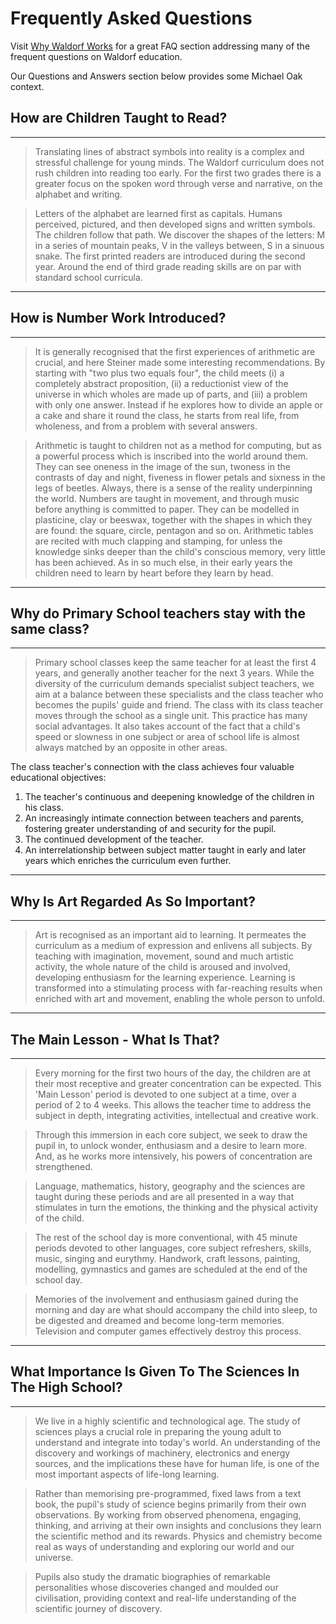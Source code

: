 # Frequently Asked Questions

Visit [Why Waldorf Works](https://www.whywaldorfworks.org) for a great FAQ section addressing many of the frequent questions on Waldorf education.

Our Questions and Answers section below provides some Michael Oak context.

## How are Children Taught to Read?

___

> Translating lines of abstract symbols into reality is a complex and stressful challenge for young minds. The Waldorf curriculum does not rush children into reading too early. For the first two grades there is a greater focus on the spoken word through verse and narrative, on the alphabet and writing.

> Letters of the alphabet are learned first as capitals. Humans perceived, pictured, and then developed signs and written symbols. The children follow that path. We discover the shapes of the letters: M in a series of mountain peaks, V in the valleys between, S in a sinuous snake. The first printed readers are introduced during the second year. Around the end of third grade reading skills are on par with standard school curricula.

---

## How is Number Work Introduced?

___

> It is generally recognised that the first experiences of arithmetic are crucial, and here Steiner made some interesting recommendations. By starting with "two plus two equals four", the child meets (i) a completely abstract proposition, (ii) a reductionist view of the universe in which wholes are made up of parts, and (iii) a problem with only one answer. Instead if he explores how to divide an apple or a cake and share it round the class, he starts from real life, from wholeness, and from a problem with several answers.

> Arithmetic is taught to children not as a method for computing, but as a powerful process which is inscribed into the world around them. They can see oneness in the image of the sun, twoness in the contrasts of day and night, fiveness in flower petals and sixness in the legs of beetles. Always, there is a sense of the reality underpinning the world. Numbers are taught in movement, and through music before anything is committed to paper. They can be modelled in plasticine, clay or beeswax, together with the shapes in which they are found: the square, circle, pentagon and so on. Arithmetic tables are recited with much clapping and stamping, for unless the knowledge sinks deeper than the child's conscious memory, very little has been achieved. As in so much else, in their early years the children need to learn by heart before they learn by head.

___

## Why do Primary School teachers stay with the same class?


___


> Primary school classes keep the same teacher for at least the first 4 years, and generally another teacher for the next 3 years. While the diversity of the curriculum demands specialist subject teachers, we aim at a balance between these specialists and the class teacher who becomes the pupils' guide and friend. The class with its class teacher moves through the school as a single unit. This practice has many social advantages. It also takes account of the fact that a child's speed or slowness in one subject or area of school life is almost always matched by an opposite in other areas.

The class teacher's connection with the class achieves four valuable educational objectives:

1. The teacher's continuous and deepening knowledge of the children in his class.
2. An increasingly intimate connection between teachers and parents, fostering greater understanding of and security for the pupil.
3. The continued development of the teacher.
4. An interrelationship between subject matter taught in early and later years which enriches the curriculum even further.

---

## Why Is Art Regarded As So Important?

___


> Art is recognised as an important aid to learning. It permeates the curriculum as a medium of expression and enlivens all subjects. By teaching with imagination, movement, sound and much artistic activity, the whole nature of the child is aroused and involved, developing enthusiasm for the learning experience. Learning is transformed into a stimulating process with far-reaching results when enriched with art and movement, enabling the whole person to unfold.

___

## The Main Lesson - What Is That?

___


> Every morning for the first two hours of the day, the children are at their most receptive and greater concentration can be expected. This 'Main Lesson' period is devoted to one subject at a time, over a period of 2 to 4 weeks. This allows the teacher time to address the subject in depth, integrating activities, intellectual and creative work. 

> Through this immersion in each core subject, we seek to draw the pupil in, to unlock wonder, enthusiasm and a desire to learn more. And, as he works more intensively, his powers of concentration are strengthened.

> Language, mathematics, history, geography and the sciences are taught during these periods and are all presented in a way that stimulates in turn the emotions, the thinking and the physical activity of the child. 

> The rest of the school day is more conventional, with 45 minute periods devoted to other languages, core subject refreshers, skills, music, singing and eurythmy. Handwork, craft lessons, painting, modelling, gymnastics and games are scheduled at the end of the school day.

> Memories of the involvement and enthusiasm gained during the morning and day are what should accompany the child into sleep, to be digested and dreamed and become long-term memories. Television and computer games effectively destroy this process.

___

## What Importance Is Given To The Sciences In The High School?

___


> We live in a highly scientific and technological age. The study of sciences plays a crucial role in preparing the young adult to understand and integrate into today's world. An understanding of the discovery and workings of machinery, electronics and energy sources, and the implications these have for human life, is one of the most important aspects of life-long learning.

> Rather than memorising pre-programmed, fixed laws from a text book, the pupil's study of science begins primarily from their own observations. By working from observed phenomena, engaging, thinking, and arriving at their own insights and conclusions they learn the scientific method and its rewards. Physics and chemistry become real as ways of understanding and exploring our world and our universe.

> Pupils also study the dramatic biographies of remarkable personalities whose discoveries changed and moulded our civilisation, providing context and real-life understanding of the scientific journey of discovery.











